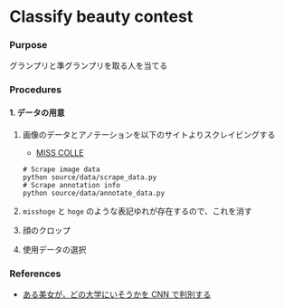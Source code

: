 # Classify beauty contest

### Purpose

グランプリと準グランプリを取る人を当てる

### Procedures

#### 1. データの用意

1. 画像のデータとアノテーションを以下のサイトよりスクレイビングする

    - [MISS COLLE](https://misscolle.com/)

    ```
    # Scrape image data
    python source/data/scrape_data.py
    # Scrape annotation info
    python source/data/annotate_data.py
    ```

2. `misshoge` と `hoge` のような表記ゆれが存在するので、これを消す

3. 顔のクロップ

4. 使用データの選択


### References

- [ある美女が，どの大学にいそうかを CNN で判別する](https://qiita.com/pika_shi/items/3c8ab1a8ecc655b33851)
